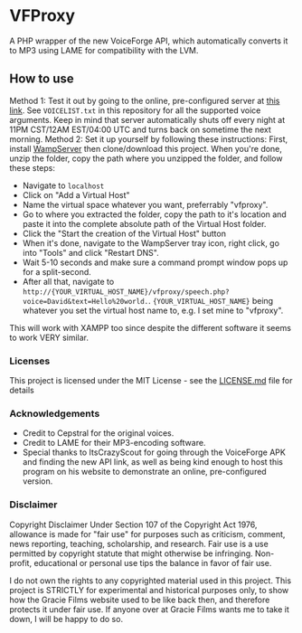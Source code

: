 # VFProxy
 A PHP wrapper of the new VoiceForge API, which automatically converts it to MP3 using LAME for compatibility with the LVM.

## How to use

Method 1: Test it out by going to the online, pre-configured server at [this link](http://seamus-server.tk/vfproxy/speech.php?voice=French-fry&msg=This%20is%20a%20test.). See `VOICELIST.txt` in this repository for all the supported voice arguments. Keep in mind that server automatically shuts off every night at 11PM CST/12AM EST/04:00 UTC and turns back on sometime the next morning.
Method 2: Set it up yourself by following these instructions:
First, install [WampServer](http://www.wampserver.com/en/) then clone/download this project. When you're done, unzip the folder, copy the path where you unzipped the folder, and follow these steps:
* Navigate to `localhost`
* Click on "Add a Virtual Host"
* Name the virtual space whatever you want, preferrably "vfproxy".
* Go to where you extracted the folder, copy the path to it's location and paste it into the complete absolute path of the Virtual Host folder.
* Click the "Start the creation of the Virtual Host" button
* When it's done, navigate to the WampServer tray icon, right click, go into "Tools" and click "Restart DNS".
* Wait 5-10 seconds and make sure a command prompt window pops up for a split-second.
* After all that, navigate to `http://{YOUR_VIRTUAL_HOST_NAME}/vfproxy/speech.php?voice=David&text=Hello%20world.`. `{YOUR_VIRTUAL_HOST_NAME}` being whatever you set the virtual host name to, e.g. I set mine to "vfproxy".

This will work with XAMPP too since despite the different software it seems to work VERY similar.

### Licenses

This project is licensed under the MIT License - see the [LICENSE.md](LICENSE.md) file for details

### Acknowledgements

* Credit to Cepstral for the original voices.
* Credit to LAME for their MP3-encoding software.
* Special thanks to ItsCrazyScout for going through the VoiceForge APK and finding the new API link, as well as being kind enough to host this program on his website to demonstrate an online, pre-configured version.

### Disclaimer

Copyright Disclaimer Under Section 107 of the Copyright Act 1976, allowance is made for "fair use" for purposes such as criticism, comment, news reporting, teaching, scholarship, and research. Fair use is a use permitted by copyright statute that might otherwise be infringing. Non-profit, educational or personal use tips the balance in favor of fair use.

I do not own the rights to any copyrighted material used in this project. This project is STRICTLY for experimental and historical purposes only, to show how the Gracie Films website used to be like back then, and therefore protects it under fair use. If anyone over at Gracie Films wants me to take it down, I will be happy to do so.
